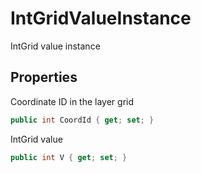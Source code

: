 # IntGridValueInstance

  
IntGrid value instance  


## Properties

  
Coordinate ID in the layer grid  

```csharp
public int CoordId { get; set; }
```

  
IntGrid value  

```csharp
public int V { get; set; }
```


